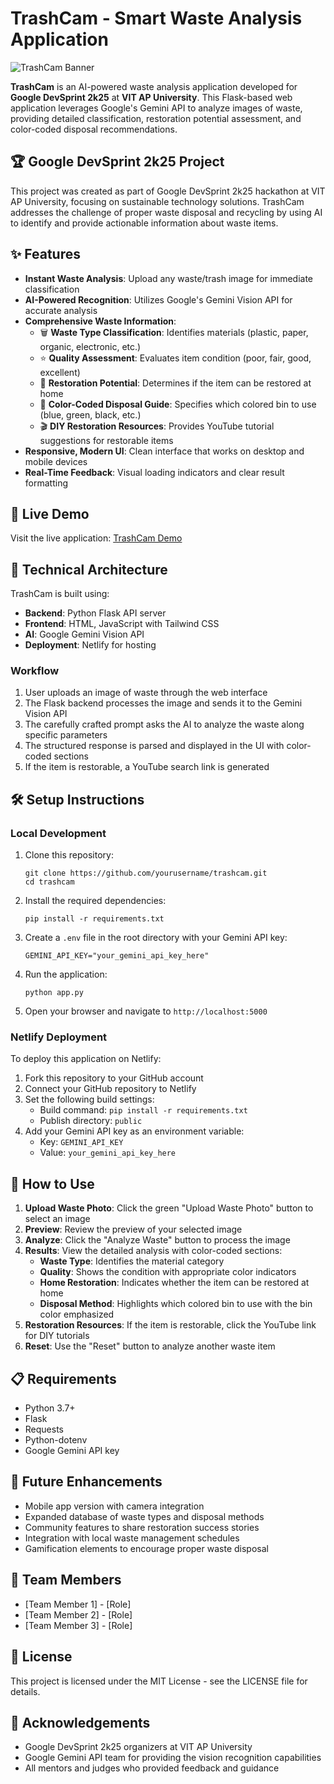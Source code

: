 # TrashCam - Smart Waste Analysis Application

![TrashCam Banner](static/trashcam-banner.png)

**TrashCam** is an AI-powered waste analysis application developed for **Google DevSprint 2k25** at **VIT AP University**. This Flask-based web application leverages Google's Gemini API to analyze images of waste, providing detailed classification, restoration potential assessment, and color-coded disposal recommendations.

## 🏆 Google DevSprint 2k25 Project

This project was created as part of Google DevSprint 2k25 hackathon at VIT AP University, focusing on sustainable technology solutions. TrashCam addresses the challenge of proper waste disposal and recycling by using AI to identify and provide actionable information about waste items.

## ✨ Features

- **Instant Waste Analysis**: Upload any waste/trash image for immediate classification
- **AI-Powered Recognition**: Utilizes Google's Gemini Vision API for accurate analysis
- **Comprehensive Waste Information**:
  - 🗑️ **Waste Type Classification**: Identifies materials (plastic, paper, organic, electronic, etc.)
  - ⭐ **Quality Assessment**: Evaluates item condition (poor, fair, good, excellent)
  - 🔄 **Restoration Potential**: Determines if the item can be restored at home
  - 🎨 **Color-Coded Disposal Guide**: Specifies which colored bin to use (blue, green, black, etc.)
  - 🎬 **DIY Restoration Resources**: Provides YouTube tutorial suggestions for restorable items
- **Responsive, Modern UI**: Clean interface that works on desktop and mobile devices
- **Real-Time Feedback**: Visual loading indicators and clear result formatting

## 🚀 Live Demo

Visit the live application: [TrashCam Demo](https://trashcam-devsprint.netlify.app/)

## 🔧 Technical Architecture

TrashCam is built using:
- **Backend**: Python Flask API server
- **Frontend**: HTML, JavaScript with Tailwind CSS
- **AI**: Google Gemini Vision API
- **Deployment**: Netlify for hosting

### Workflow

1. User uploads an image of waste through the web interface
2. The Flask backend processes the image and sends it to the Gemini Vision API
3. The carefully crafted prompt asks the AI to analyze the waste along specific parameters
4. The structured response is parsed and displayed in the UI with color-coded sections
5. If the item is restorable, a YouTube search link is generated

## 🛠️ Setup Instructions

### Local Development

1. Clone this repository:
   ```
   git clone https://github.com/yourusername/trashcam.git
   cd trashcam
   ```

2. Install the required dependencies:
   ```
   pip install -r requirements.txt
   ```

3. Create a `.env` file in the root directory with your Gemini API key:
   ```
   GEMINI_API_KEY="your_gemini_api_key_here"
   ```

4. Run the application:
   ```
   python app.py
   ```

5. Open your browser and navigate to `http://localhost:5000`

### Netlify Deployment

To deploy this application on Netlify:

1. Fork this repository to your GitHub account
2. Connect your GitHub repository to Netlify
3. Set the following build settings:
   - Build command: `pip install -r requirements.txt`
   - Publish directory: `public`
4. Add your Gemini API key as an environment variable:
   - Key: `GEMINI_API_KEY`
   - Value: `your_gemini_api_key_here`

## 📱 How to Use

1. **Upload Waste Photo**: Click the green "Upload Waste Photo" button to select an image
2. **Preview**: Review the preview of your selected image
3. **Analyze**: Click the "Analyze Waste" button to process the image
4. **Results**: View the detailed analysis with color-coded sections:
   - **Waste Type**: Identifies the material category
   - **Quality**: Shows the condition with appropriate color indicators
   - **Home Restoration**: Indicates whether the item can be restored at home
   - **Disposal Method**: Highlights which colored bin to use with the bin color emphasized
5. **Restoration Resources**: If the item is restorable, click the YouTube link for DIY tutorials
6. **Reset**: Use the "Reset" button to analyze another waste item

## 📋 Requirements

- Python 3.7+
- Flask
- Requests
- Python-dotenv
- Google Gemini API key

## 🌟 Future Enhancements

- Mobile app version with camera integration
- Expanded database of waste types and disposal methods
- Community features to share restoration success stories
- Integration with local waste management schedules
- Gamification elements to encourage proper waste disposal

## 🤝 Team Members

- [Team Member 1] - [Role]
- [Team Member 2] - [Role]
- [Team Member 3] - [Role]

## 📄 License

This project is licensed under the MIT License - see the LICENSE file for details.

## 🙏 Acknowledgements

- Google DevSprint 2k25 organizers at VIT AP University
- Google Gemini API team for providing the vision recognition capabilities
- All mentors and judges who provided feedback and guidance 